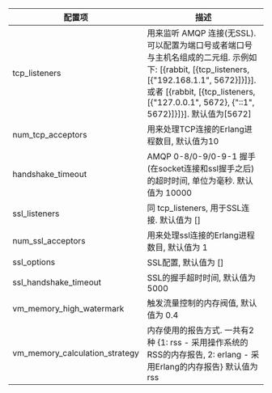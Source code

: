 
| 配置项 | 描述 |
|--------|------|
| tcp_listeners | 用来监听 AMQP 连接(无SSL). 可以配置为端口号或者端口号与主机名组成的二元组. 示例如下: [{rabbit, [{tcp_listeners, [{"192.168.1.1", 5672}]}]}]. 或者 [{rabbit, [{tcp_listeners, [{"127.0.0.1", 5672}, {"::1", 5672}]}]}].  默认值为[5672] |
| num_tcp_acceptors | 用来处理TCP连接的Erlang进程数目, 默认值为10 |
| handshake_timeout | AMQP 0-8/0-9/0-9-1 握手(在socket连接和ssl握手之后) 的超时时间, 单位为毫秒. 默认值为 10000 |
| ssl_listeners     | 同 tcp_listeners, 用于SSL连接. 默认值为 [] |
| num_ssl_acceptors | 用来处理ssl连接的Erlang进程数目, 默认值为 1 |
| ssl_options       | SSL配置, 默认值为 [] |
| ssl_handshake_timeout | SSL的握手超时时间, 默认值为 5000 |
| vm_memory_high_watermark | 触发流量控制的内存阀值, 默认值为 0.4 |
| vm_memory_calculation_strategy | 内存使用的报告方式. 一共有2种 {1: rss - 采用操作系统的RSS的内存报告, 2: erlang - 采用Erlang的内存报告} 默认值为rss |


